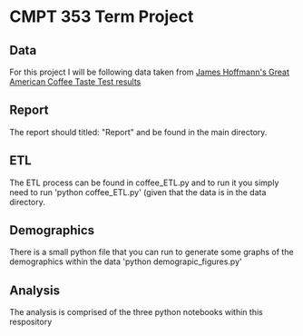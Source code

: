 # CMPT 353 Term Project
## Data
For this project I will be following data taken from [James Hoffmann's Great American Coffee Taste Test results](https://www.youtube.com/watch?v=bMOOQfeloH0&ab_channel=JamesHoffmann)

## Report
The report should titled: "Report" and be found in the main directory.

## ETL
The ETL process can be found in coffee_ETL.py and to run it you simply need to run 'python coffee_ETL.py' (given that the data is in the data directory.

## Demographics
There is a small python file that you can run to generate some graphs of the demographics within the data 'python demograpic_figures.py'

## Analysis
The analysis is comprised of the three python notebooks within this respository
